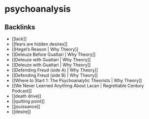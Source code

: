 # psychoanalysis



## Backlinks

-   [[lack]]
-   [[fears are hidden desires]]
-   [[Hegel&rsquo;s Reason | Why Theory]]
-   [[Deleuze Before Guattari | Why Theory]]
-   [[Deleuze with Guattari | Why Theory]]
-   [[Deleuze with Guattari | Why Theory]]
-   [[Defending Freud (side A) | Why Theory]]
-   [[Defending Freud (side B) | Why Theory]]
-   [[Where to Start 1: The Psychoanalytic Theorists | Why Theory]]
-   [[We Never Learned Anything About Lacan | Regrettable Century Podcast]]
-   [[death drive]]
-   [[quilting point]]
-   [[jouissance]]
-   [[desire]]
